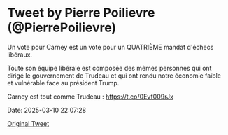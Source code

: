 # Tweet by Pierre Poilievre (@PierrePoilievre)

Un vote pour Carney est un vote pour un QUATRIÈME mandat d'échecs libéraux.

Toute son équipe libérale est composée des mêmes personnes qui ont dirigé le gouvernement de Trudeau et qui ont rendu notre économie faible et vulnérable face au président Trump.

Carney est tout comme Trudeau : https://t.co/0Evf009rJx

Date: 2025-03-10 22:07:28

[Original Tweet](https://x.com/PierrePoilievre/status/1899220585487425643)
